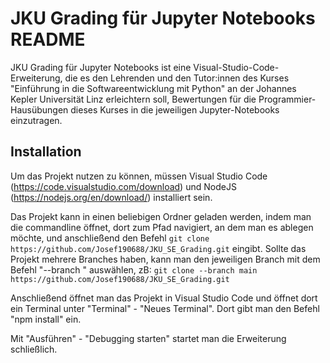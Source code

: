 # JKU Grading für Jupyter Notebooks README

JKU Grading für Jupyter Notebooks ist eine Visual-Studio-Code-Erweiterung, die es den Lehrenden und den Tutor:innen des Kurses "Einführung in die Softwareentwicklung mit Python" an der Johannes Kepler Universität Linz erleichtern soll, Bewertungen für die Programmier-Hausübungen dieses Kurses in die jeweiligen Jupyter-Notebooks einzutragen.

## Installation

Um das Projekt nutzen zu können, müssen Visual Studio Code (https://code.visualstudio.com/download) und NodeJS (https://nodejs.org/en/download/) installiert sein.

Das Projekt kann in einen beliebigen Ordner geladen werden, indem man die commandline öffnet, dort zum Pfad navigiert, an dem man es ablegen möchte, und anschließend den Befehl ```git clone https://github.com/Josef190688/JKU_SE_Grading.git``` eingibt. Sollte das Projekt mehrere Branches haben, kann man den jeweiligen Branch mit dem Befehl "--branch <branch>" auswählen,
zB: ```git clone --branch main https://github.com/Josef190688/JKU_SE_Grading.git```
  
Anschließend öffnet man das Projekt in Visual Studio Code und öffnet dort ein Terminal unter "Terminal" - "Neues Terminal". Dort gibt man den Befehl "npm install" ein.

Mit "Ausführen" - "Debugging starten" startet man die Erweiterung schließlich.
